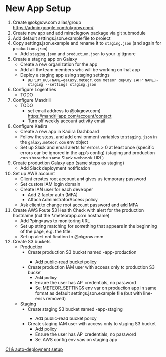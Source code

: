 New App Setup
==========

1. Create <project>@okgrow.com alias/group https://admin.google.com/okgrow.com/
1. Create new app and add miraclegrow package via git submodule
1. Add default settings.json.example file to project
1. Copy settings.json.example and rename it to `staging.json` (and again for `production.json`)
    * Add `staging.json` and `production.json` to your .gitignore
1. Create a staging app on Galaxy
    * Create a new organization for the app
    * Add all the team members who will be working on that app
    * Deploy a staging app using staging settings
        * `DEPLOY_HOSTNAME=galaxy.meteor.com meteor deploy [APP NAME]-staging --settings staging.json`
1. Configure Logentries
    * TODO
1. Configure Mandrill
    * TODO
        * set email address to <project>@okgrow.com) https://mandrillapp.com/account/contact
        * Turn off weekly account activity email
1. Configure Kadira
    * Create a new app in Kadira Dashboard
    * Follow the steps, and add environment variables to `staging.json` in the `galaxy.meteor.com` env object
    * Set up Slack and email alerts for errors > 0 at least once (specific errors can be ignored in the app’s config) (staging and production can share the same Slack webhook URL).
1. Create production Galaxy app (same steps as staging)
    * Add Slack deployment notification
1. Set up AWS account
    * Client creates root account and gives us temporary password
    * Set custom IAM login domain
    * Create IAM user for each developer
        * Add 2-factor auth (MFA)
        * Attach AdministratorAccess policy
    * Ask client to change root account password and add MFA
1. Create AWS Route 53 Health Check with alert for the production hostname (not the *.meteorapp.com hostname)
    * Add ?ping=aws to monitoring URL
    * Set up string matching for something that appears in the beginning of the page, e.g. the title.
    * Set up alert notification to <project>@okgrow.com
1. Create S3 buckets
    * Production
        * Create production S3 bucket named <app-name>-app-production
            * Add public-read bucket policy
        * Create production IAM user with access only to production S3 bucket
            * Add policy
            * Ensure the user has API credentials, no password
            * Set METEOR_SETTINGS env var on production app in same format as default settings.json.example file (but with line-ends removed)
    * Staging
        * Create staging S3 bucket named <app-name>-app-staging
            * Add public-read bucket policy
        * Create staging IAM user with access only to staging S3 bucket
            * Add policy
            * Ensure the user has API credentials, no password
            * Set AWS config env vars on staging app


[CI & auto-deployment setup](https://github.com/okgrow/guides/CI_and_auto_deployment_setup)